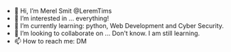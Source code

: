 - 👋 Hi, I’m Merel Smit @LeremTims
- 👀 I’m interested in ... everything! 
- 🌱 I’m currently learning: python, Web Development and Cyber Security.
- 💞️ I’m looking to collaborate on ... Don't know. I am still learning. 
- 📫 How to reach me: DM

<!---
LeremTims/LeremTims is a ✨ special ✨ repository because its `README.md` (this file) appears on your GitHub profile.
You can click the Preview link to take a look at your changes.
--->
